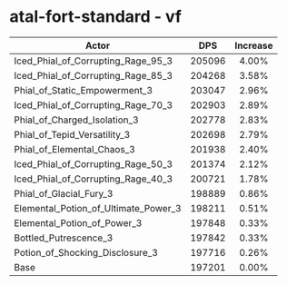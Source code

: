 # atal-fort-standard - vf
| Actor | DPS | Increase |
|---|:---:|:---:|
|Iced_Phial_of_Corrupting_Rage_95_3|205096|4.00%|
|Iced_Phial_of_Corrupting_Rage_85_3|204268|3.58%|
|Phial_of_Static_Empowerment_3|203047|2.96%|
|Iced_Phial_of_Corrupting_Rage_70_3|202903|2.89%|
|Phial_of_Charged_Isolation_3|202778|2.83%|
|Phial_of_Tepid_Versatility_3|202698|2.79%|
|Phial_of_Elemental_Chaos_3|201938|2.40%|
|Iced_Phial_of_Corrupting_Rage_50_3|201374|2.12%|
|Iced_Phial_of_Corrupting_Rage_40_3|200721|1.78%|
|Phial_of_Glacial_Fury_3|198889|0.86%|
|Elemental_Potion_of_Ultimate_Power_3|198211|0.51%|
|Elemental_Potion_of_Power_3|197848|0.33%|
|Bottled_Putrescence_3|197842|0.33%|
|Potion_of_Shocking_Disclosure_3|197716|0.26%|
|Base|197201|0.00%|

